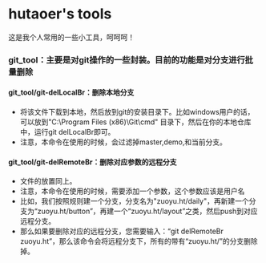 hutaoer's tools 
=======

这是我个人常用的一些小工具，呵呵呵！

### git_tool：主要是对git操作的一些封装。目前的功能是对分支进行批量删除
  
#### git_tool/git-delLocalBr：删除本地分支
  * 将该文件下载到本地，然后放到git的安装目录下。比如windows用户的话，可以放到"C:\Program Files (x86)\Git\cmd"	目录下，然后在你的本地仓库中，运行git delLocalBr即可。
  * 注意，本命令在使用的时候，会过滤掉master,demo,和当前分支。

#### git_tool/git-delRemoteBr：删除对应参数的远程分支
  * 文件的放置同上。
  * 注意，本命令在使用的时候，需要添加一个参数，这个参数应该是用户名
  * 比如，我们按照规则建一个分支，分支名为"zuoyu.ht/daily"，再新建一个分支为“zuoyu.ht/button”，再建一个“zuoyu.ht/layout”之类，然后push到对应远程分支。
  * 那么如果要删除对应的远程分支，您需要输入：“git delRemoteBr zuoyu.ht”，那么该命令会将远程分支下，所有的带有“zuoyu.ht/”的分支删除掉。
